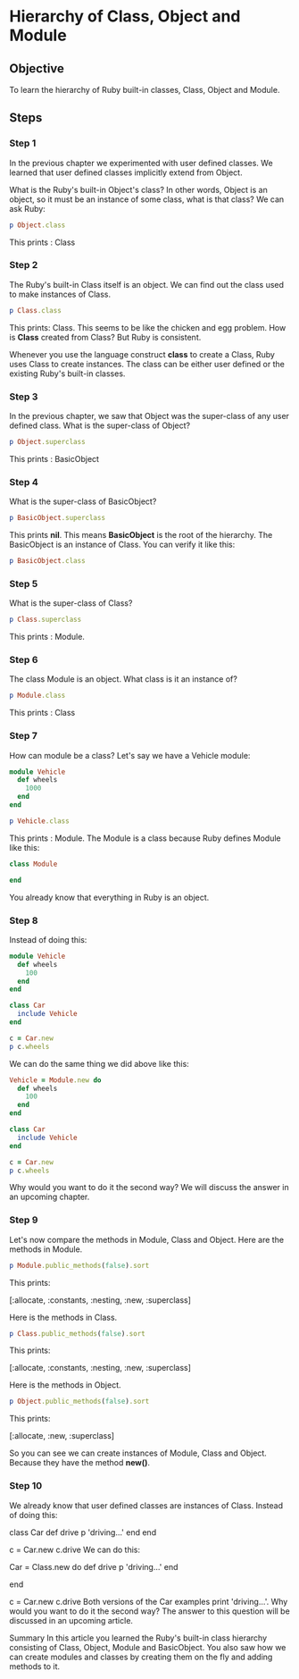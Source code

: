 # Hierarchy of Class, Object and Module

## Objective

To learn the hierarchy of Ruby built-in classes, Class, Object and Module.

## Steps

### Step 1

In the previous chapter we experimented with user defined classes. We learned that user defined classes implicitly extend from Object. 

What is the Ruby's built-in Object's class? In other words, Object is an object, so it must be an instance of some class, what is that class? We can ask Ruby:

```ruby
p Object.class
```

This prints : Class

### Step 2

The Ruby's built-in Class itself is an object. We can find out the class used to make instances of Class.

```ruby
p Class.class
```

This prints: Class. This seems to be like the chicken and egg problem. How is **Class** created from Class? But Ruby is consistent.

Whenever you use the language construct **class** to create a Class, Ruby uses Class to create instances. The class can be either user defined or the existing Ruby's built-in classes.

### Step 3

In the previous chapter, we saw that Object was the super-class of any user defined class. What is the super-class of Object?

```ruby
p Object.superclass
```

This prints : BasicObject

### Step 4

What is the super-class of BasicObject?

```ruby
p BasicObject.superclass
```

This prints **nil**. This means **BasicObject** is the root of the hierarchy. The BasicObject is an instance of Class. You can verify it like this:

```ruby
p BasicObject.class
```

### Step 5

What is the super-class of Class?

```ruby
p Class.superclass
```

This prints : Module.

### Step 6

The class Module is an object. What class is it an instance of?

```ruby
p Module.class
```

This prints : Class

### Step 7

How can module be a class? Let's say we have a Vehicle module:

```ruby
module Vehicle
  def wheels
    1000
  end
end

p Vehicle.class
```

This prints : Module. The Module is a class because Ruby defines Module like this:

```ruby
class Module

end 
```

You already know that everything in Ruby is an object.

### Step 8

Instead of doing this:

```ruby
module Vehicle
  def wheels
    100
  end
end

class Car
  include Vehicle
end

c = Car.new
p c.wheels
```

We can do the same thing we did above like this:

```ruby
Vehicle = Module.new do
  def wheels
    100
  end
end

class Car
  include Vehicle
end

c = Car.new
p c.wheels
```

Why would you want to do it the second way? We will discuss the answer in an upcoming chapter.

### Step 9

Let's now compare the methods in Module, Class and Object. Here are the methods in Module.

```ruby
p Module.public_methods(false).sort
```

This prints:

[:allocate, :constants, :nesting, :new, :superclass]

Here is the methods in Class.

```ruby
p Class.public_methods(false).sort
```

This prints:

[:allocate, :constants, :nesting, :new, :superclass]

Here is the methods in Object.

```ruby
p Object.public_methods(false).sort
```

This prints:

[:allocate, :new, :superclass]

So you can see we can create instances of Module, Class and Object. Because they have the method **new()**.

### Step 10

We already know that user defined classes are instances of Class. Instead of doing this:

class Car
  def drive
    p 'driving...'
  end
end

c = Car.new
c.drive
We can do this:

Car = Class.new do
  def drive
    p 'driving...'
  end

end

c = Car.new
c.drive
Both versions of the Car examples print 'driving...'. Why would you want to do it the second way? The answer to this question will be discussed in an upcoming article.

Summary
In this article you learned the Ruby's built-in class hierarchy consisting of Class, Object, Module and BasicObject. You also saw how we can create modules and classes by creating them on the fly and adding methods to it.